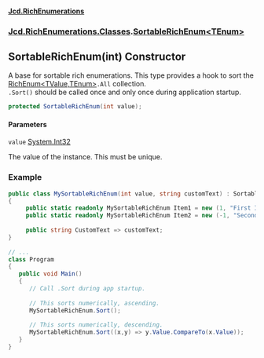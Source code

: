 #### [Jcd.RichEnumerations](index.md 'index')
### [Jcd.RichEnumerations.Classes](Jcd.RichEnumerations.Classes.md 'Jcd.RichEnumerations.Classes').[SortableRichEnum&lt;TEnum&gt;](SortableRichEnum_TEnum_.md 'Jcd.RichEnumerations.Classes.SortableRichEnum<TEnum>')

## SortableRichEnum(int) Constructor

A base for sortable rich enumerations. This type provides a hook to sort the [RichEnum&lt;TValue,TEnum&gt;](RichEnum_TValue,TEnum_.md 'Jcd.RichEnumerations.Classes.RichEnum<TValue,TEnum>')`.All` collection.  
`.Sort()` should be called once and only once during application startup.

```csharp
protected SortableRichEnum(int value);
```
#### Parameters

<a name='Jcd.RichEnumerations.Classes.SortableRichEnum_TEnum_.SortableRichEnum(int).value'></a>

`value` [System.Int32](https://docs.microsoft.com/en-us/dotnet/api/System.Int32 'System.Int32')

The value of the instance. This must be unique.

### Example
  
```csharp  
public class MySortableRichEnum(int value, string customText) : SortableRichEnum<MySortableRichEnum>(value)  
{  
     public static readonly MySortableRichEnum Item1 = new (1, "First Item");  
     public static readonly MySortableRichEnum Item2 = new (-1, "Second Item");  
  
     public string CustomText => customText;  
}  
  
// ...  
class Program  
{  
   public void Main()  
   {  
      // Call .Sort during app startup.  
  
      // This sorts numerically, ascending.  
      MySortableRichEnum.Sort();  
  
      // This sorts numerically, descending.  
      MySortableRichEnum.Sort((x,y) => y.Value.CompareTo(x.Value));  
   }  
}  
```